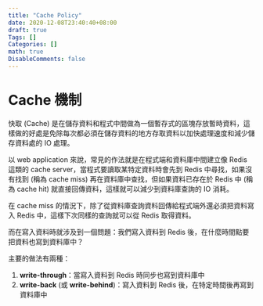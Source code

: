 ```yaml
---
title: "Cache Policy"
date: 2020-12-08T23:40:40+08:00
draft: true
Tags: []
Categories: []
math: true
DisableComments: false
---
```


# Cache 機制

快取 (Cache) 是在儲存資料和程式中間做為一個暫存式的區塊存放暫時資料，這樣做的好處是免除每次都必須在儲存資料的地方存取資料以加快處理速度和減少儲存資料處的 IO 處理。

以 web application 來說，常見的作法就是在程式端和資料庫中間建立像 Redis 這類的 cache server，當程式要讀取某特定資料時會先到 Redis 中尋找，如果沒有找到 (稱為 cache miss) 再在資料庫中查找，但如果資料已存在於 Redis 中 (稱為 cache hit) 就直接回傳資料，這樣就可以減少到資料庫查詢的 IO 消耗。

在 cache miss 的情況下，除了從資料庫查詢資料回傳給程式端外還必須把資料寫入 Redis 中，這樣下次同樣的查詢就可以從 Redis 取得資料。

而在寫入資料時就涉及到一個問題：我們寫入資料到 Redis 後，在什麼時間點要把資料也寫到資料庫中？

主要的做法有兩種：
1. **write-through**：當寫入資料到 Redis 時同步也寫到資料庫中
2. **write-back** (或 **write-behind**)：寫入資料到 Redis 後，在特定時間後再寫到資料庫中